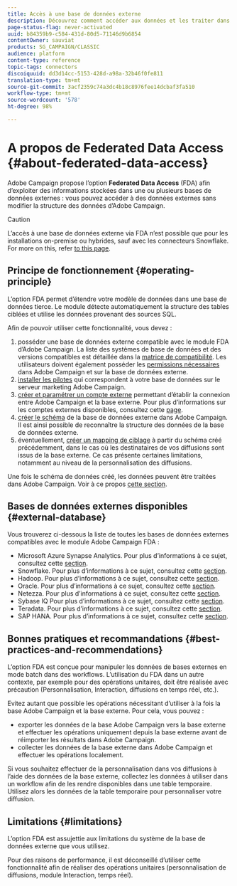 ```yaml
---
title: Accès à une base de données externe
description: Découvrez comment accéder aux données et les traiter dans une base de données externe
page-status-flag: never-activated
uuid: b84359b9-c584-431d-80d5-71146d9b6854
contentOwner: sauviat
products: SG_CAMPAIGN/CLASSIC
audience: platform
content-type: reference
topic-tags: connectors
discoiquuid: dd3d14cc-5153-428d-a98a-32b46f0fe811
translation-type: tm+mt
source-git-commit: 3acf2359c74a3dc4b18c8976fee14dcbaf3fa510
workflow-type: tm+mt
source-wordcount: '578'
ht-degree: 98%

---
```



# A propos de Federated Data Access {#about-federated-data-access}

Adobe Campaign propose l’option **Federated Data Access** (FDA) afin d’exploiter des informations stockées dans une ou plusieurs bases de données externes : vous pouvez accéder à des données externes sans modifier la structure des données d’Adobe Campaign.

>[!CAUTION]
>
>L’accès à une base de données externe via FDA n’est possible que pour les installations on-premise ou hybrides, sauf avec les connecteurs Snowflake. For more on this, refer [to this page](../../installation/using/capability-matrix.md).

## Principe de fonctionnement {#operating-principle}

L’option FDA permet d’étendre votre modèle de données dans une base de données tierce. Le module détecte automatiquement la structure des tables ciblées et utilise les données provenant des sources SQL.

Afin de pouvoir utiliser cette fonctionnalité, vous devez :

1. posséder une base de données externe compatible avec le module FDA d’Adobe Campaign. La liste des systèmes de base de données et des versions compatibles est détaillée dans la [matrice de compatibilité](https://helpx.adobe.com/fr/campaign/kb/compatibility-matrix.html). Les utilisateurs doivent également posséder les [permissions nécessaires](../../platform/using/remote-database-access-rights.md) dans Adobe Campaign et sur la base de données externe.
1. [installer les pilotes](../../platform/using/specific-configuration-database.md) qui correspondent à votre base de données sur le serveur marketing Adobe Campaign.
1. [créer et paramétrer un compte externe](../../platform/using/connecting-to-database.md) permettant d’établir la connexion entre Adobe Campaign et la base externe. Pour plus d’informations sur les comptes externes disponibles, consultez cette [page](../../platform/using/external-accounts.md).
1. [créer le schéma](../../platform/using/creating-data-schema.md) de la base de données externe dans Adobe Campaign. Il est ainsi possible de reconnaître la structure des données de la base de données externe.
1. éventuellement, [créer un mapping de ciblage](../../platform/using/defining-data-mapping.md) à partir du schéma créé précédemment, dans le cas où les destinataires de vos diffusions sont issus de la base externe. Ce cas présente certaines limitations, notamment au niveau de la personnalisation des diffusions.

Une fois le schéma de données créé, les données peuvent être traitées dans Adobe Campaign. Voir à ce propos [cette section](../../workflow/using/accessing-an-external-database--fda-.md).

## Bases de données externes disponibles {#external-database}

Vous trouverez ci-dessous la liste de toutes les bases de données externes compatibles avec le module Adobe Campaign FDA :

* Microsoft Azure Synapse Analytics. Pour plus d’informations à ce sujet, consultez cette [section](../../platform/using/specific-configuration-database.md#azure-external).
* Snowflake. Pour plus d’informations à ce sujet, consultez cette [section](../../platform/using/specific-configuration-database.md#configure-access-to-snowflake).
* Hadoop. Pour plus d’informations à ce sujet, consultez cette [section](../../platform/using/specific-configuration-database.md#configure-access-to-hadoop-3).
* Oracle. Pour plus d’informations à ce sujet, consultez cette [section](../../platform/using/specific-configuration-database.md#configure-access-to-oracle).
* Netezza. Pour plus d’informations à ce sujet, consultez cette [section](../../platform/using/specific-configuration-database.md#configure-access-to-netezza).
* Sybase IQ Pour plus d’informations à ce sujet, consultez cette [section](../../platform/using/specific-configuration-database.md#configure-access-to-sybase-iq).
* Teradata. Pour plus d’informations à ce sujet, consultez cette [section](../../platform/using/specific-configuration-database.md#configure-access-to-teradata).
* SAP HANA. Pour plus d’informations à ce sujet, consultez cette [section](../../platform/using/specific-configuration-database.md).

## Bonnes pratiques et recommandations {#best-practices-and-recommendations}

L’option FDA est conçue pour manipuler les données de bases externes en mode batch dans des workflows. L’utilisation du FDA dans un autre contexte, par exemple pour des opérations unitaires, doit être réalisée avec précaution (Personnalisation, Interaction, diffusions en temps réel, etc.).

Evitez autant que possible les opérations nécessitant d’utiliser à la fois la base Adobe Campaign et la base externe. Pour cela, vous pouvez :

* exporter les données de la base Adobe Campaign vers la base externe et effectuer les opérations uniquement depuis la base externe avant de réimporter les résultats dans Adobe Campaign.
* collecter les données de la base externe dans Adobe Campaign et effectuer les opérations localement.

Si vous souhaitez effectuer de la personnalisation dans vos diffusions à l’aide des données de la base externe, collectez les données à utiliser dans un workflow afin de les rendre disponibles dans une table temporaire. Utilisez alors les données de la table temporaire pour personnaliser votre diffusion.

## Limitations {#limitations}

L’option FDA est assujettie aux limitations du système de la base de données externe que vous utilisez.

Pour des raisons de performance, il est déconseillé d’utiliser cette fonctionnalité afin de réaliser des opérations unitaires (personnalisation de diffusions, module Interaction, temps réel).
